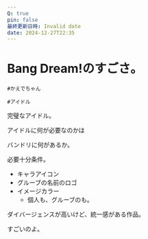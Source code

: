 ```yaml
---
Q: true
pin: false
最終更新日時: Invalid date
date: 2024-12-27T22:35
---
```

# Bang Dream!のすごさ。

`#かえでちゃん`

`#アイドル`

完璧なアイドル。

アイドルに何が必要なのかは

バンドリに何があるか。

必要十分条件。

- キャラアイコン
- グルーブの名前のロゴ
- イメージカラー
    - 個人も、グルーブのも。

ダイバージェンスが高いけど、統一感がある作品。

すごいのよ。